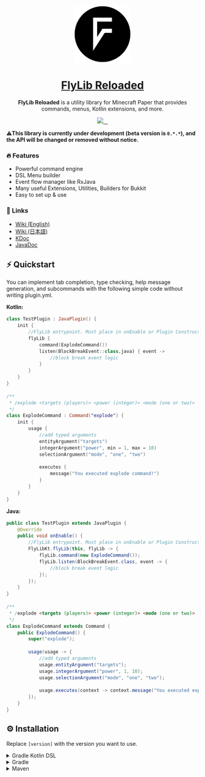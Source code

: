 <p align="center">
    <a href="https://github.com/TeamKun/flylib-reloaded/blob/master/wiki/en/welcome.md">
        <img height="150" src="https://raw.githubusercontent.com/TeamKun/flylib-reloaded/master/logo.png" alt="Logo">
        <h1 align="center">FlyLib Reloaded</h1>
    </a>
</p>

<p align="center"><b>FlyLib Reloaded</b> is a utility library for Minecraft Paper that provides commands, menus, Kotlin extensions, and more.</p>

<p align="center">
  <a aria-label="Developer" href="https://twitter.com/kotx__">
    <img src="https://img.shields.io/badge/MADE%20BY%20Kotx__-000000.svg?style=for-the-badge&logo=Twitter&labelColor=000">
  </a>
  <a aria-label="Maven Central" href="https://www.npmjs.com/package/next">
    <img alt="" src="https://img.shields.io/maven-central/v/dev.kotx/flylib-reloaded?style=for-the-badge&labelColor=000000&color=blue">
  </a>
  <a aria-label="License" href="https://github.com/vercel/next.js/blob/canary/license.md">
    <img alt="" src="https://img.shields.io/github/license/TeamKun/flylib-reloaded?style=for-the-badge&labelColor=000000&color=red">
  </a>
  <a aria-label="Codacy Code Quality" href="https://www.codacy.com/gh/TeamKun/flylib-reloaded/dashboard">
    <img alt="" src="https://img.shields.io/codacy/grade/c836938f18e14bd88d9c56f6fd063dca?style=for-the-badge&labelColor=black&logo=codacy">
  </a>
</p>

⚠️**This library is currently under development (beta version is `0.*.*`), and the API will be changed or removed
without notice.**

### 🔥 Features

- Powerful command engine
- DSL Menu builder
- Event flow manager like RxJava
- Many useful Extensions, Utilities, Builders for Bukkit
- Easy to set up & use

### 📎 Links

- [Wiki (English)](https://github.com/TeamKun/flylib-reloaded/blob/master/wiki/en/welcome.md)
- [Wiki (日本語)](https://github.com/TeamKun/flylib-reloaded/blob/master/wiki/ja/welcome.md)
- [KDoc](https://teamkun.github.io/flylib-reloaded/html)
- [JavaDoc](https://teamkun.github.io/flylib-reloaded/javadoc)

## ⚡ Quickstart

You can implement tab completion, type checking, help message generation, and subcommands with the following simple code
without writing plugin.yml.

**Kotlin:**

```kotlin
class TestPlugin : JavaPlugin() {
    init {
        //FlyLib entrypoint. Must place in onEnable or Plugin Constructor
        flyLib {
            command(ExplodeCommand())
            listen(BlockBreakEvent::class.java) { event ->
                //block break event logic
            }
        }
    }
}

/**
 * /explode <targets (players)> <power (integer)> <mode (one or two)>
 */
class ExplodeCommand : Command("explode") {
    init {
        usage {
            //add typed arguments
            entityArgument("targets")
            integerArgument("power", min = 1, max = 10)
            selectionArgument("mode", "one", "two")

            executes {
                message("You executed explode command!")
            }
        }
    }
}
```

**Java:**

```java
public class TestPlugin extends JavaPlugin {
    @Override
    public void onEnable() {
        //FlyLib entrypoint. Must place in onEnable or Plugin Constructor
        FlyLibKt.flyLib(this, flyLib -> {
            flyLib.command(new ExplodeCommand());
            flyLib.listen(BlockBreakEvent.class, event -> {
                //block break event logic
            });
        });
    }
}

/**
 * /explode <targets (players)> <power (integer)> <mode (one or two)>
 */
class ExplodeCommand extends Command {
    public ExplodeCommand() {
        super("explode");

        usage(usage -> {
            //add typed arguments
            usage.entityArgument("targets");
            usage.integerArgument("power", 1, 10);
            usage.selectionArgument("mode", "one", "two");

            usage.executes(context -> context.message("You executed explode command!"));
        });
    }
}
```

## ⚙️ Installation

Replace `[version]` with the version you want to use.

<details>
<summary>Gradle Kotlin DSL</summary>
<div>

Please add the following configs to your `build.gradle.kts`.  
Use the `shadowJar` task when building plugins (generating jars to put in plugins/).

```kotlin
plugins {
    id("com.github.johnrengelman.shadow") version "6.0.0"
}
```

```kotlin
dependencies {
    implementation("dev.kotx:flylib-reloaded:[version]")
}
```

The following code is a configuration of shadowJar that combines all dependencies into one jar.  
It relocates all classes under the project's groupId to avoid conflicts that can occur when multiple plugins using
different versions of flylib are deployed to the server.

By setting the following, the contents of the jar file will look like this

```kotlin
import com.github.jengelman.gradle.plugins.shadow.tasks.ConfigureShadowRelocation

//some gradle configurations

val relocateShadow by tasks.registering(ConfigureShadowRelocation::class) {
    target = tasks.shadowJar.get()
    prefix = project.group.toString()
}

tasks.shadowJar {
    dependsOn(relocateShadow)
}
```

</div>
</details>

<details>
<summary>Gradle</summary>
<div>

```groovy
plugins {
    id 'com.github.johnrengelman.shadow' version '6.0.0'
}
```

```groovy
dependencies {
    implementation 'dev.kotx:flylib-reloaded:[version]'
}
```

The following code is a configuration of shadowJar that combines all dependencies into one jar.  
It relocates all classes under the project's groupId to avoid conflicts that can occur when multiple plugins using
different versions of flylib are deployed to the server.

By setting the following, the contents of the jar file will look like this

```groovy
import com.github.jengelman.gradle.plugins.shadow.tasks.ConfigureShadowRelocation

//some gradle configurations

task relocateShadow(type: ConfigureShadowRelocation) {
    target = tasks.shadowJar
    prefix = project.group
}

tasks.shadowJar.dependsOn tasks.relocateShadow
```

</div>
</details>

<details>
<summary>Maven</summary>
<div>

Add the following dependencies and add them to the jar file with `maven-shade-plugin` etc. when building the plugin.

```xml

<dependency>
    <group>dev.kotx</group>
    <name>flylib-reloaded</name>
    <version>[version]</version>
</dependency>
```

</div>
</details>
